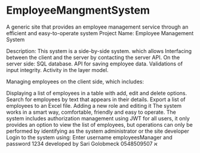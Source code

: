 # EmployeeMangmentSystem
A generic site that provides an employee management service through an efficient and easy-to-operate system
Project Name: Employee Management System

Description: This system is a side-by-side system.
which allows
Interfacing between the client and the server by contacting the server API.
On the server side:
SQL database.
API for saving employee data.
Validations of input integrity.
Activity in the layer model.

  Managing employees on the client side, which includes:

Displaying a list of employees in a table with add, edit and delete options.
Search for employees by text that appears in their details.
Export a list of employees to an Excel file.
Adding a new role and editing it
The system works in a smart way, comfortable, friendly and easy to operate.
The system includes authorization management using JWT for all users, it only provides an option to view the list of employees, but operations can only be performed by identifying as the system administrator or the site developer
Login to the system using:
  Enter username employeesManager and password 1234
  developed by Sari Golobmeck 0548509507
  א
